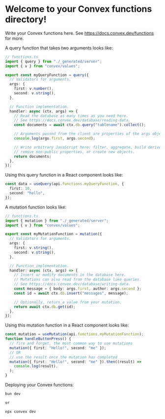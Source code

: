 # Welcome to your Convex functions directory!

Write your Convex functions here.
See https://docs.convex.dev/functions for more.

A query function that takes two arguments looks like:

```ts
// functions.ts
import { query } from "./_generated/server";
import { v } from "convex/values";

export const myQueryFunction = query({
  // Validators for arguments.
  args: {
    first: v.number(),
    second: v.string(),
  },

  // Function implementation.
  handler: async (ctx, args) => {
    // Read the database as many times as you need here.
    // See https://docs.convex.dev/database/reading-data.
    const documents = await ctx.db.query("tablename").collect();

    // Arguments passed from the client are properties of the args object.
    console.log(args.first, args.second);

    // Write arbitrary JavaScript here: filter, aggregate, build derived data,
    // remove non-public properties, or create new objects.
    return documents;
  },
});
```

Using this query function in a React component looks like:

```ts
const data = useQuery(api.functions.myQueryFunction, {
  first: 10,
  second: "hello",
});
```

A mutation function looks like:

```ts
// functions.ts
import { mutation } from "./_generated/server";
import { v } from "convex/values";

export const myMutationFunction = mutation({
  // Validators for arguments.
  args: {
    first: v.string(),
    second: v.string(),
  },

  // Function implementation.
  handler: async (ctx, args) => {
    // Insert or modify documents in the database here.
    // Mutations can also read from the database like queries.
    // See https://docs.convex.dev/database/writing-data.
    const message = { body: args.first, author: args.second };
    const id = await ctx.db.insert("messages", message);

    // Optionally, return a value from your mutation.
    return await ctx.db.get(id);
  },
});
```

Using this mutation function in a React component looks like:

```ts
const mutation = useMutation(api.functions.myMutationFunction);
function handleButtonPress() {
  // fire and forget, the most common way to use mutations
  mutation({ first: "Hello!", second: "me" });
  // OR
  // use the result once the mutation has completed
  mutation({ first: "Hello!", second: "me" }).then((result) =>
    console.log(result),
  );
}
```

Deploying your Convex functions:

```bash
bun dev

or

npx convex dev
```
